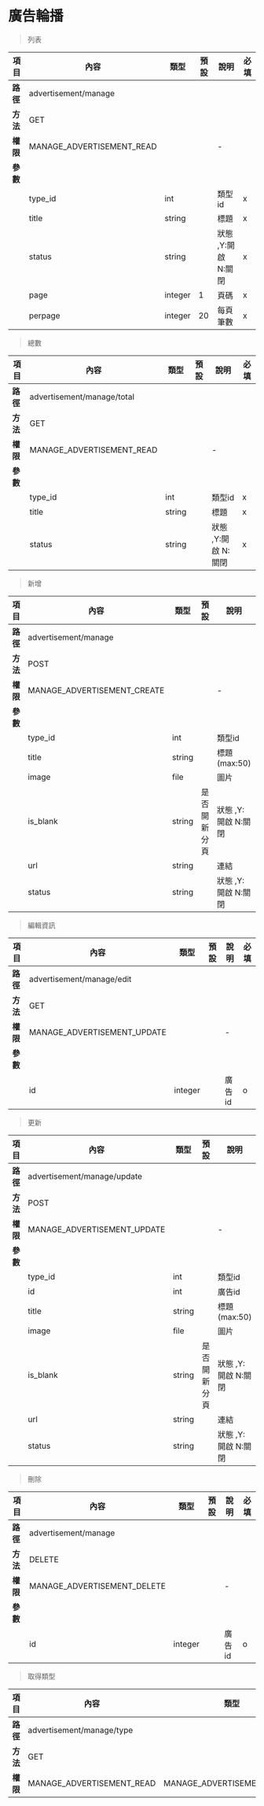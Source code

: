 # 廣告輪播

> 列表

| 項目         | 內容                         | 類型         | 預設         | 說明                  | 必填  |
|-------------|-----------------------------|--------------|--------------|---------------------|-------|
| <b>路徑</b>  |advertisement/manage      |              |              |                     |      |
| <b>方法</b>  | GET                        |              |              |                     |      |
| <b>權限</b>  | MANAGE_ADVERTISEMENT_READ           |              |              |          -          |      |
| <b>參數</b>  |                             |              |              |                     |      |
|             | type_id                      | int      |              |      類型id        |   x  |
|             | title                      | string      |              |      標題        |   x  |
|             | status                      | string   |    |   狀態 ,Y:開啟 N:關閉       |   x  |
|             | page                      | integer      |         1     |      頁碼        |   x  |
|             | perpage                      | integer      |       20       |      每頁筆數        |   x  |

> 總數

| 項目         | 內容                         | 類型         | 預設         | 說明                  | 必填  |
|-------------|-----------------------------|--------------|--------------|---------------------|-------|
| <b>路徑</b>  |advertisement/manage/total      |              |              |                     |      |
| <b>方法</b>  | GET                        |              |              |                     |      |
| <b>權限</b>  | MANAGE_ADVERTISEMENT_READ           |              |              |          -          |      |
| <b>參數</b>  |                             |              |              |                     |      |
|             | type_id                      | int      |              |      類型id        |   x  |
|             | title                      | string      |              |      標題        |   x  |
|             | status                      | string   |    |   狀態 ,Y:開啟 N:關閉       |   x  |

> 新增

| 項目         | 內容                         | 類型         | 預設         | 說明                  | 必填  |
|-------------|-----------------------------|--------------|--------------|---------------------|-------|
| <b>路徑</b>  |advertisement/manage       |              |              |                     |      |
| <b>方法</b>  | POST                        |              |              |                     |      |
| <b>權限</b>  | MANAGE_ADVERTISEMENT_CREATE           |              |              |          -          |      |
| <b>參數</b>  |                             |              |              |                     |      |
|             | type_id                      | int      |              |      類型id        |   o  |
|             | title                      | string      |              |    標題(max:50)        |   o  |
|             | image        | file      |              |      圖片        |   o  |
|             | is_blank                      | string      |   是否開新分頁           |     狀態 ,Y:開啟 N:關閉        |   o  |
|             | url                      | string       |              |   連結                |   x  |
|             | status                      | string   |    |   狀態 ,Y:開啟 N:關閉       |   O  |


> 編輯資訊

| 項目         | 內容                         | 類型         | 預設         | 說明                  | 必填  |
|-------------|-----------------------------|--------------|--------------|---------------------|-------|
| <b>路徑</b>  |advertisement/manage/edit     |              |              |                     |      |
| <b>方法</b>  | GET                        |              |              |                     |      |
| <b>權限</b>  |MANAGE_ADVERTISEMENT_UPDATE          |              |              |          -          |      |
| <b>參數</b>  |                             |              |              |                     |      |
|             | id                      | integer      |              |      廣告id        |   o  |


> 更新

| 項目         | 內容                         | 類型         | 預設         | 說明                  | 必填  |
|-------------|-----------------------------|--------------|--------------|---------------------|-------|
| <b>路徑</b>  |advertisement/manage/update       |              |              |                     |      |
| <b>方法</b>  | POST                        |              |              |                     |      |
| <b>權限</b>  | MANAGE_ADVERTISEMENT_UPDATE           |              |              |          -          |      |
| <b>參數</b>  |                             |              |              |                     |      |
|             | type_id                      | int      |              |      類型id        |   o  |
|             | id                      | int      |              |      廣告id        |   o  |
|             | title                      | string      |              |    標題(max:50)        |   o  |
|             | image        | file      |              |      圖片        |   o  |
|             | is_blank                      | string      |   是否開新分頁           |     狀態 ,Y:開啟 N:關閉        |   o  |
|             | url                      | string       |              |   連結                |   x  |
|             | status                      | string   |    |   狀態 ,Y:開啟 N:關閉       |   O  |

> 刪除

| 項目         | 內容                         | 類型         | 預設         | 說明                  | 必填  |
|-------------|-----------------------------|--------------|--------------|---------------------|-------|
| <b>路徑</b>  |advertisement/manage      |              |              |                     |      |
| <b>方法</b>  | DELETE                        |              |              |                     |      |
| <b>權限</b>  |MANAGE_ADVERTISEMENT_DELETE          |              |              |          -          |      |
| <b>參數</b>  |                             |              |              |                     |      |
|             | id                      | integer      |              |      廣告id        |   o  |



> 取得類型

| 項目         | 內容                         | 類型         | 預設         | 說明                  | 必填  |
|-------------|-----------------------------|--------------|--------------|---------------------|-------|
| <b>路徑</b>  |advertisement/manage/type      |              |              |                     |      |
| <b>方法</b>  | GET                        |              |              |                     |      |
| <b>權限</b>  |MANAGE_ADVERTISEMENT_READ|MANAGE_ADVERTISEMENT_CREATE|MANAGE_ADVERTISEMENT_UPDATE           |              |              |          -          |      |
